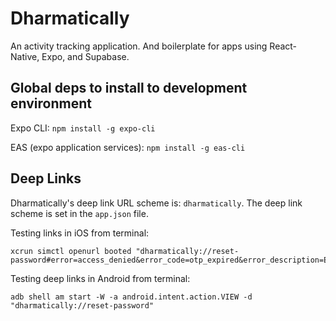 # **Dharmatically**

An activity tracking application. And boilerplate for apps using React-Native, Expo, and Supabase.

## **Global deps to install to development environment**

Expo CLI: `npm install -g expo-cli`

EAS (expo application services): `npm install -g eas-cli`

## Deep Links

Dharmatically's deep link URL scheme is: `dharmatically`. The deep link scheme is set in the `app.json` file.

Testing links in iOS from terminal:

```
xcrun simctl openurl booted "dharmatically://reset-password#error=access_denied&error_code=otp_expired&error_description=Email+link+is+invalid+or+has+expired"
```

Testing deep links in Android from terminal:

```
adb shell am start -W -a android.intent.action.VIEW -d "dharmatically://reset-password"

```
